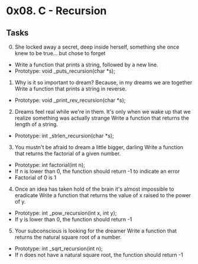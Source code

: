 # 0x08. C - Recursion
## Tasks
0. She locked away a secret, deep inside herself, something she once knew to be true... but chose to forget
- Write a function that prints a string, followed by a new line.
- Prototype: void _puts_recursion(char *s);
1. Why is it so important to dream? Because, in my dreams we are together
Write a function that prints a string in reverse.
- Prototype: void _print_rev_recursion(char *s);
2. Dreams feel real while we're in them. It's only when we wake up that we realize something was actually strange
Write a function that returns the length of a string.
- Prototype: int _strlen_recursion(char *s);
3. You mustn't be afraid to dream a little bigger, darling
Write a function that returns the factorial of a given number.
- Prototype: int factorial(int n);
- If n is lower than 0, the function should return -1 to indicate an error
- Factorial of 0 is 1
4. Once an idea has taken hold of the brain it's almost impossible to eradicate
Write a function that returns the value of x raised to the power of y.
- Prototype: int _pow_recursion(int x, int y);
- If y is lower than 0, the function should return -1
5. Your subconscious is looking for the dreamer
Write a function that returns the natural square root of a number.
- Prototype: int _sqrt_recursion(int n);
- If n does not have a natural square root, the function should return -1
